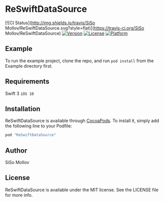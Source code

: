 # ReSwiftDataSource

[![CI Status](http://img.shields.io/travis/SiSo Mollov/ReSwiftDataSource.svg?style=flat)](https://travis-ci.org/SiSo Mollov/ReSwiftDataSource)
[![Version](https://img.shields.io/cocoapods/v/ReSwiftDataSource.svg?style=flat)](http://cocoapods.org/pods/ReSwiftDataSource)
[![License](https://img.shields.io/cocoapods/l/ReSwiftDataSource.svg?style=flat)](http://cocoapods.org/pods/ReSwiftDataSource)
[![Platform](https://img.shields.io/cocoapods/p/ReSwiftDataSource.svg?style=flat)](http://cocoapods.org/pods/ReSwiftDataSource)

## Example

To run the example project, clone the repo, and run `pod install` from the Example directory first.

## Requirements
Swift 3 `iOS 10`

## Installation

ReSwiftDataSource is available through [CocoaPods](http://cocoapods.org). To install
it, simply add the following line to your Podfile:

```ruby
pod "ReSwiftDataSource"
```

## Author

SiSo Mollov

## License

ReSwiftDataSource is available under the MIT license. See the LICENSE file for more info.
